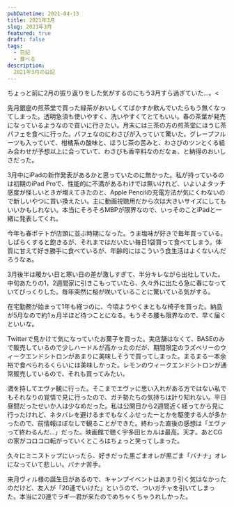 ```yaml
---
pubDatetime: 2021-04-13
title: 2021年3月
slug: 2021年3月
featured: true
draft: false
tags:
  - 日記
  - 食べる
description:
  2021年3月の日記
---
```


ちょっと前に2月の振り返りをした気がするのにもう3月すら過ぎていた…。<

先月銀座の煎茶堂で買った緑茶がおいしくてばかすか飲んでいたらもう無くなってしまった。透明急須も使いやすく、洗いやすくてとてもいい。春の茶葉が発売になっているようなので買いに行きたい。月末には三茶の方の煎茶堂にほうじ茶パフェを食べに行った。パフェなのにわさびが入っていて驚いた。グレープフルーツも入っていて、柑橘系の酸味と、ほうじ茶の苦みと、わさびのツンとくる組み合わせが予想以上に合っていて、わさびも香辛料なのだなぁ、と納得のおいしさだった。

3月中にiPadの新作発表があるかと思っていたのに無かった。私が持っているのは初期のiPad Proで、性能的に不満があるわけでは無いけれど、いよいよタッチ感度が怪しいときが増えてきたのと、Apple Pencilの充電方法が気にくわないので新しいやつに買い換えたい。主に動画視聴用だから次は大きいサイズにしてもいいかもしれない。本当にそろそろMBPが限界なので、いっそのことiPadと一緒に発表してくれ。

今年も春ポテトが店頭に並ぶ時期になった。うま塩味が好きで毎年買っている。しばらくすると飽きるが、それまではだいたい毎日1袋買って食べてしまう。体質に甘えて好き勝手に食べているが、年齢的にはこういう食生活はよくないんだろうなぁ。

3月後半は暖かい日と寒い日の差が激しすぎて、半分キレながら出社していた。中旬あたりの1，2週間家に引きこもっていたら、久々外に出たら急に春になっていてびっくりした。毎年突然に桜が咲いていることに驚いている気がする。

在宅勤務が始まって1年も経つのに、今頃ようやくまともな椅子を買った。納品が5月なので約1ヵ月半ほど待つことになる。もうそろ腰も限界なので、早く届くといいな。

Twitterで見かけて気になっていたお菓子を買った。実店舗はなくて、BASEのみで販売しているので少しハードルが高かったのだが、期間限定のラズベリーのウィークエンドシトロンがあまりに美味しそうで買ってしまった。まるまる一本余裕で食べられるくらいには美味しかった。レモンのウィークエンドシトロンが通常販売しているので、それも買ってみたい。

満を持してエヴァ観に行った。そこまでエヴァに思い入れがある方ではない私でもそれなりの覚悟で見に行ったので、ガチ勢たちの気持ちは計り知れない。平日昼間だったせいか人は少なめだった。私は公開日から2週間近く経ってから見に行ったけれど、ネタバレを避けるまでもなくふせったーとかを駆使する人が多かったので、前情報ほぼなしで観ることができた。終わった直後の感想は「エヴァって終わるんだ…」だった。映画館で聴く宇多田ヒカルは最高。天才。あとCGの家がコロコロ転がっていくところはちょっと笑ってしまった。

久々にミニストップにいったら、好きだった黒ごまオレが黒ごま「バナナ」オレになっていて悲しい。バナナ苦手。

来月ヴィル様の誕生日があるので、キャンプイベントはあまり引く気はなかったのだけど、友人が「20連でいけた」というので、ついガチャを引いてしまった。本当に20連でラギ―君が来たのでめちゃくちゃうれしかった。